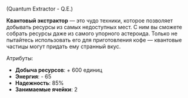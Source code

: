 (Quantum Extractor - Q.E.)

**Квантовый экстрактор** — это чудо техники, которое позволяет добывать ресурсы из самых недоступных мест. С ним вы сможете собрать ресурсы даже из самого упорного астероида. Только не пытайтесь использовать его для приготовления кофе — квантовые частицы могут придать ему странный вкус.

Атрибуты:
- **Добыча ресурсов**: + 600 единиц
- **Энергия**: - 65
- **Надежность**: 85%
- **Занимаемые ячейки**: 2